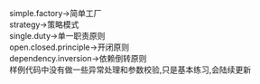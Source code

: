 simple.factory->简单工厂  
strategy->策略模式  
single.duty->单一职责原则  
open.closed.principle->开闭原则  
dependency.inversion->依赖倒转原则  
样例代码中没有做一些异常处理和参数校验,只是基本练习,会陆续更新